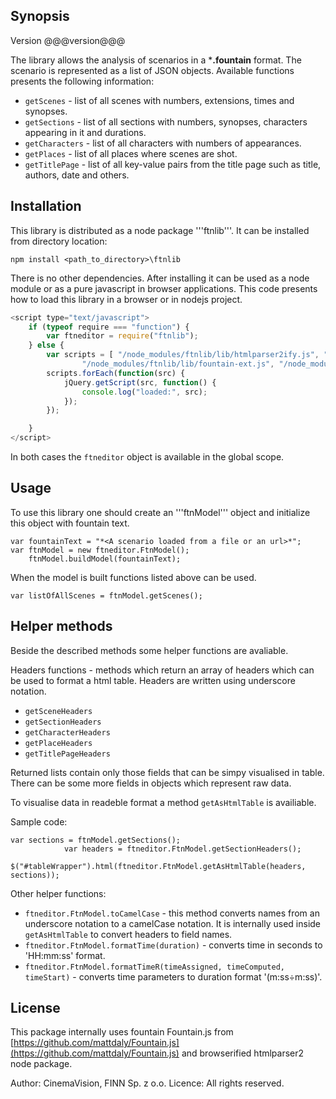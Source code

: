 ## Synopsis

Version  @@@version@@@

The library allows the analysis of scenarios in a ***.fountain** format. The scenario is represented as a list of JSON objects. 
Available functions presents the following information:
- ```getScenes``` - list of all scenes with numbers, extensions, times and synopses. 
- ```getSections``` - list of all sections with numbers, synopses, characters appearing in it and durations.
- ```getCharacters``` - list of all characters with numbers of appearances.
- ```getPlaces``` - list of all places where scenes are shot.
- ```getTitlePage``` - list of all key-value pairs from the title page such as title, authors, date and others.

## Installation

This library is distributed as a node package '''ftnlib'''. It can be installed from directory location:
```
npm install <path_to_directory>\ftnlib
```
There is no other dependencies.
After installing it can be used as a node module or as a pure javascript in browser applications.
This code presents how to load this library in a browser or in nodejs project.
```JavaScript
<script type="text/javascript">
	if (typeof require === "function") {
		var ftneditor = require("ftnlib");
	} else {
		var scripts = [ "/node_modules/ftnlib/lib/htmlparser2ify.js", "/node_modules/ftnlib/lib/fountain.js",
				"/node_modules/ftnlib/lib/fountain-ext.js", "/node_modules/ftnlib/lib/ftnmodel.js" ];
		scripts.forEach(function(src) {
			jQuery.getScript(src, function() {
				console.log("loaded:", src);
			});
		});

	}
</script>
```
In both cases the ```ftneditor``` object is available in the global scope.

## Usage

To use this library one should create an '''ftnModel''' object and initialize this object with fountain text.

```
var fountainText = "*<A scenario loaded from a file or an url>*";
var ftnModel = new ftneditor.FtnModel();
    ftnModel.buildModel(fountainText);
```
When the model is built functions listed above can be used.
```
var listOfAllScenes = ftnModel.getScenes();
```

## Helper methods

Beside the described methods some helper functions are avaliable.

Headers functions - methods which return an array of headers which can be used to format a html table. Headers are written using underscore notation.
- ```getSceneHeaders```  
- ```getSectionHeaders```
- ```getCharacterHeaders```
- ```getPlaceHeaders```
- ```getTitlePageHeaders```

Returned lists contain only those fields that can be simpy visualised in table. There can be some more fields in objects which represent raw data.

To visualise data in readeble format a method ```getAsHtmlTable``` is availiable. 


Sample code:
```
var sections = ftnModel.getSections();
            var headers = ftneditor.FtnModel.getSectionHeaders();
            $("#tableWrapper").html(ftneditor.FtnModel.getAsHtmlTable(headers, sections));
```

Other helper functions:
- ```ftneditor.FtnModel.toCamelCase``` - this method converts names from an underscore notation to a camelCase notation. It is internally used inside ```getAsHtmlTable``` to convert headers to field names.
- ```ftneditor.FtnModel.formatTime(duration)``` - converts time in seconds to 'HH:mm:ss' format.
- ```ftneditor.FtnModel.formatTimeR(timeAssigned, timeComputed, timeStart)``` - converts time parameters to duration format '(m:ss÷m:ss)'.
 

## License

This package internally uses fountain Fountain.js from 
[https://github.com/mattdaly/Fountain.js](https://github.com/mattdaly/Fountain.js)
and browserified htmlparser2 node package.

Author: CinemaVision, FINN Sp. z o.o.
Licence: All rights reserved.
